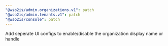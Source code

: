 ```yaml
---
"@wso2is/admin.organizations.v1": patch
"@wso2is/admin.tenants.v1": patch
"@wso2is/console": patch
---
```


Add seperate UI configs to enable/disable the organization display name or handle
